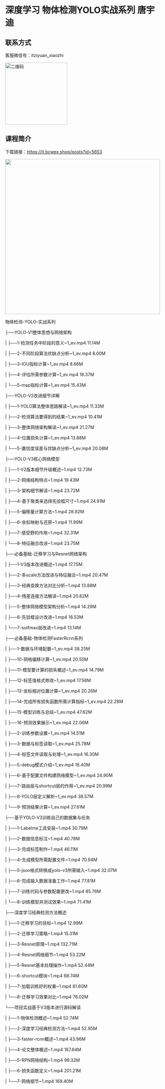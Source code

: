 # 深度学习 物体检测YOLO实战系列 唐宇迪

## 联系方式

客服微信号：itziyuan_xiaozhi

<img src="https://ziyuanyun.oss-cn-guangzhou.aliyuncs.com/common/20240614073449/666b82192834a.jpg" width="200" height="200" alt="二维码">

## 课程简介

下载链接：https://it.bcwex.shop/posts?id=5653

<img src="https://ziyuanyun.oss-cn-guangzhou.aliyuncs.com/yun/20241201163832/674c2088c85c4.jpg" width="500" alt="">

  物体检测-YOLO-实战系列



 ├──YOLO-V1整体思想与网络架构

 | ├──1-检测任务中阶段的意义~1_ev.mp4 11.14M

 | ├──2-不同阶段算法优缺点分析~1_ev.mp4 8.00M

 | ├──3-IOU指标计算~1_ev.mp4 8.66M

 | ├──4-评估所需参数计算~1_ev.mp4 18.37M

 | └──5-map指标计算~1_ev.mp4 15.43M

 ├──YOLO-V2改进细节详解

 | ├──1-YOLO算法整体思路解读~1_ev.mp4 11.33M

 | ├──2-检测算法要得到的结果~1_ev.mp4 10.41M

 | ├──3-整体网络架构解读~1_ev.mp4 21.27M

 | ├──4-位置损失计算~1_ev.mp4 13.88M

 | └──5-置信度误差与优缺点分析~1_ev.mp4 20.08M

 ├──YOLO-V3核心网络模型

 | ├──1-V2版本细节升级概述~1.mp4 12.73M

 | ├──2-网络结构特点~1.mp4 19.43M

 | ├──3-架构细节解读~1.mp4 23.72M

 | ├──4-基于聚类来选择先验框尺寸~1.mp4 24.91M

 | ├──5-偏移量计算方法~1.mp4 28.92M

 | ├──6-坐标映射与还原~1.mp4 11.99M

 | ├──7-感受野的作用~1.mp4 32.31M

 | └──8-特征融合改进~1.mp4 23.75M

 ├──必备基础-迁移学习与Resnet网络架构

 | ├──1-V3版本改进概述~1.mp4 17.75M

 | ├──2-多scale方法改进与特征融合~1.mp4 20.47M

 | ├──3-经典变换方法对比分析~1.mp4 13.88M

 | ├──4-残差连接方法解读~1.mp4 20.82M

 | ├──5-整体网络模型架构分析~1.mp4 14.29M

 | ├──6-先验框设计改进~1.mp4 16.53M

 | └──7-sotfmax层改进~1.mp4 13.14M

 ├──必备基础-物体检测FasterRcnn系列

 | ├──1-数据与环境配置~1_ev.mp4 38.25M

 | ├──10-网格偏移计算~1_ev.mp4 20.55M

 | ├──11-模型要计算的损失概述~1_ev.mp4 14.79M

 | ├──12-标签值格式修改~1_ev.mp4 17.58M

 | ├──13-坐标相对位置计算~1_ev.mp4 20.26M

 | ├──14-完成所有损失函数所需计算指标~1_ev.mp4 22.28M

 | ├──15-模型训练与总结~1_ev.mp4 47.62M

 | ├──16-预测效果展示~1_ev.mp4 22.06M

 | ├──2-训练参数设置~1_ev.mp4 14.51M

 | ├──3-数据与标签读取~1_ev.mp4 25.78M

 | ├──4-标签文件读取与处理~1_ev.mp4 16.30M

 | ├──5-debug模式介绍~1_ev.mp4 16.40M

 | ├──6-基于配置文件构建网络模型~1_ev.mp4 24.90M

 | ├──7-路由层与shortcut层的作用~1_ev.mp4 20.99M

 | ├──8-YOLO层定义解析~1_ev.mp4 38.57M

 | └──9-预测结果计算~1_ev.mp4 27.61M

 ├──基于YOLO-V3训练自己的数据集与任务

 | ├──1-Labelme工具安装~1.mp4 30.79M

 | ├──2-数据信息标注~1.mp4 40.78M

 | ├──3-完成标签制作~1.mp4 46.11M

 | ├──4-生成模型所需配置文件~1.mp4 70.94M

 | ├──5-json格式转换成yolo-v3所需输入~1.mp4 32.07M

 | ├──6-完成输入数据准备工作~1.mp4 77.81M

 | ├──7-训练代码与参数配置更改~1.mp4 85.76M

 | └──8-训练模型并测试效果~1.mp4 71.41M

 ├──深度学习经典检测方法概述

 | ├──1-迁移学习的目标~1.mp4 12.99M

 | ├──2-迁移学习策略~1.mp4 15.31M

 | ├──3-Resnet原理~1.mp4 132.71M

 | ├──4-Resnet网络细节~1.mp4 53.22M

 | ├──5-Resnet基本处理操作~1.mp4 52.44M

 | ├──6-shortcut模块~1.mp4 68.74M

 | ├──7-加载训练好的权重~1.mp4 61.60M

 | └──8-迁移学习效果对比~1.mp4 76.02M

 └──项目实战基于V3版本进行源码解读

 | ├──1-物体检测概述~1.mp4 52.74M

 | ├──2-深度学习经典检测方法~1.mp4 52.95M

 | ├──3-faster-rcnn概述~1.mp4 43.96M

 | ├──4-论文整体概述~1.mp4 167.64M

 | ├──5-RPN网络结构~1.mp4 99.32M

 | ├──6-损失函数定义~1.mp4 201.21M

 | └──7-网络细节~1.mp4 169.40M

  
